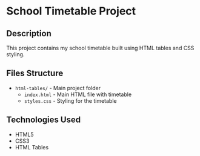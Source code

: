 # School Timetable Project

## Description
This project contains my school timetable built using HTML tables and CSS styling.

## Files Structure
- `html-tables/` - Main project folder
  - `index.html` - Main HTML file with timetable
  - `styles.css` - Styling for the timetable

## Technologies Used
- HTML5
- CSS3
- HTML Tables

